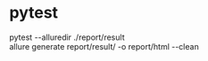 # pytest
pytest --alluredir ./report/result \
allure generate report/result/ -o report/html --clean
